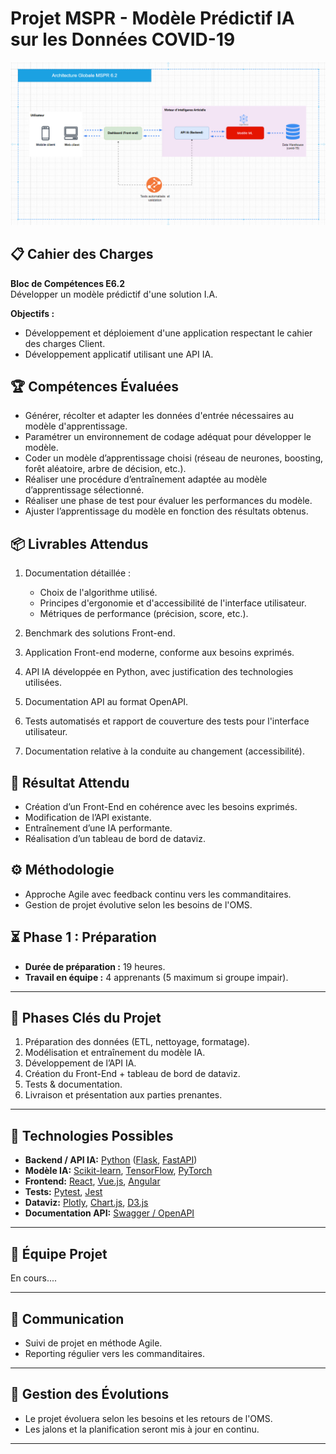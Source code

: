 # Projet MSPR - Modèle Prédictif IA sur les Données COVID-19

![Couverture Projet MSPR](assets/architecture.png)

## 📋 Cahier des Charges

**Bloc de Compétences E6.2**  
Développer un modèle prédictif d'une solution I.A.

**Objectifs :**

- Développement et déploiement d'une application respectant le cahier des charges Client.
- Développement applicatif utilisant une API IA.

## 🏆 Compétences Évaluées

- Générer, récolter et adapter les données d'entrée nécessaires au modèle d'apprentissage.
- Paramétrer un environnement de codage adéquat pour développer le modèle.
- Coder un modèle d’apprentissage choisi (réseau de neurones, boosting, forêt aléatoire, arbre de décision, etc.).
- Réaliser une procédure d’entraînement adaptée au modèle d’apprentissage sélectionné.
- Réaliser une phase de test pour évaluer les performances du modèle.
- Ajuster l’apprentissage du modèle en fonction des résultats obtenus.

## 📦 Livrables Attendus

1. Documentation détaillée :
    - Choix de l'algorithme utilisé.
    - Principes d'ergonomie et d'accessibilité de l'interface utilisateur.
    - Métriques de performance (précision, score, etc.).

2. Benchmark des solutions Front-end.

3. Application Front-end moderne, conforme aux besoins exprimés.

4. API IA développée en Python, avec justification des technologies utilisées.

5. Documentation API au format OpenAPI.

6. Tests automatisés et rapport de couverture des tests pour l'interface utilisateur.

7. Documentation relative à la conduite au changement (accessibilité).

## 🚀 Résultat Attendu

- Création d’un Front-End en cohérence avec les besoins exprimés.
- Modification de l’API existante.
- Entraînement d’une IA performante.
- Réalisation d’un tableau de bord de dataviz.

## ⚙️ Méthodologie

- Approche Agile avec feedback continu vers les commanditaires.
- Gestion de projet évolutive selon les besoins de l'OMS.

## ⏳ Phase 1 : Préparation

- **Durée de préparation :** 19 heures.
- **Travail en équipe :** 4 apprenants (5 maximum si groupe impair).

---

## 📌 Phases Clés du Projet

1. Préparation des données (ETL, nettoyage, formatage).
2. Modélisation et entraînement du modèle IA.
3. Développement de l’API IA.
4. Création du Front-End + tableau de bord de dataviz.
5. Tests & documentation.
6. Livraison et présentation aux parties prenantes.

---

## 🔗 Technologies Possibles

- **Backend / API IA:** [Python](https://www.python.org/) ([Flask](https://flask.palletsprojects.com/), [FastAPI](https://fastapi.tiangolo.com/))
- **Modèle IA:** [Scikit-learn](https://scikit-learn.org/stable/), [TensorFlow](https://www.tensorflow.org/), [PyTorch](https://pytorch.org/)
- **Frontend:** [React](https://reactjs.org/), [Vue.js](https://vuejs.org/), [Angular](https://angular.io/)
- **Tests:** [Pytest](https://docs.pytest.org/en/latest/), [Jest](https://jestjs.io/)
- **Dataviz:** [Plotly](https://plotly.com/python/), [Chart.js](https://www.chartjs.org/), [D3.js](https://d3js.org/)
- **Documentation API:** [Swagger / OpenAPI](https://swagger.io/tools/swagger-editor/)

---

## 👥 Équipe Projet

En cours....

---

## 📣 Communication

- Suivi de projet en méthode Agile.
- Reporting régulier vers les commanditaires.

---

## 🔄 Gestion des Évolutions

- Le projet évoluera selon les besoins et les retours de l'OMS.
- Les jalons et la planification seront mis à jour en continu.

---
